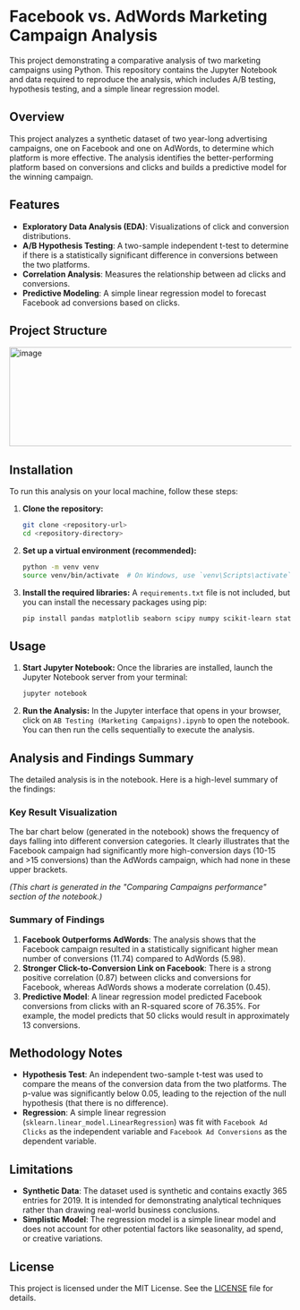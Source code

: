 # Facebook vs. AdWords Marketing Campaign Analysis

This project demonstrating a comparative analysis of two marketing campaigns using Python. This repository contains the Jupyter Notebook and data required to reproduce the analysis, which includes A/B testing, hypothesis testing, and a simple linear regression model.

## Overview

This project analyzes a synthetic dataset of two year-long advertising campaigns, one on Facebook and one on AdWords, to determine which platform is more effective. The analysis identifies the better-performing platform based on conversions and clicks and builds a predictive model for the winning campaign.

## Features

* **Exploratory Data Analysis (EDA)**: Visualizations of click and conversion distributions.
* **A/B Hypothesis Testing**: A two-sample independent t-test to determine if there is a statistically significant difference in conversions between the two platforms.
* **Correlation Analysis**: Measures the relationship between ad clicks and conversions.
* **Predictive Modeling**: A simple linear regression model to forecast Facebook ad conversions based on clicks.

## Project Structure

<img width="517" height="177" alt="image" src="https://github.com/user-attachments/assets/b30b3fbc-cc1c-45c7-b5df-bdfd7333e4a6" />

## Installation

To run this analysis on your local machine, follow these steps:

1.  **Clone the repository:**
    ```bash
    git clone <repository-url>
    cd <repository-directory>
    ```

2.  **Set up a virtual environment (recommended):**
    ```bash
    python -m venv venv
    source venv/bin/activate  # On Windows, use `venv\Scripts\activate`
    ```

3.  **Install the required libraries:**
    A `requirements.txt` file is not included, but you can install the necessary packages using pip:
    ```bash
    pip install pandas matplotlib seaborn scipy numpy scikit-learn statsmodels jupyter
    ```

## Usage

1.  **Start Jupyter Notebook:**
    Once the libraries are installed, launch the Jupyter Notebook server from your terminal:
    ```bash
    jupyter notebook
    ```

2.  **Run the Analysis:**
    In the Jupyter interface that opens in your browser, click on `AB Testing (Marketing Campaigns).ipynb` to open the notebook. You can then run the cells sequentially to execute the analysis.

## Analysis and Findings Summary

The detailed analysis is in the notebook. Here is a high-level summary of the findings:

### Key Result Visualization

The bar chart below (generated in the notebook) shows the frequency of days falling into different conversion categories. It clearly illustrates that the Facebook campaign had significantly more high-conversion days (10-15 and >15 conversions) than the AdWords campaign, which had none in these upper brackets.

*(This chart is generated in the "Comparing Campaigns performance" section of the notebook.)*

### Summary of Findings

1.  **Facebook Outperforms AdWords**: The analysis shows that the Facebook campaign resulted in a statistically significant higher mean number of conversions (11.74) compared to AdWords (5.98).
2.  **Stronger Click-to-Conversion Link on Facebook**: There is a strong positive correlation (0.87) between clicks and conversions for Facebook, whereas AdWords shows a moderate correlation (0.45).
3.  **Predictive Model**: A linear regression model predicted Facebook conversions from clicks with an R-squared score of 76.35%. For example, the model predicts that 50 clicks would result in approximately 13 conversions.

## Methodology Notes

* **Hypothesis Test**: An independent two-sample t-test was used to compare the means of the conversion data from the two platforms. The p-value was significantly below 0.05, leading to the rejection of the null hypothesis (that there is no difference).
* **Regression**: A simple linear regression (`sklearn.linear_model.LinearRegression`) was fit with `Facebook Ad Clicks` as the independent variable and `Facebook Ad Conversions` as the dependent variable.

## Limitations

* **Synthetic Data**: The dataset used is synthetic and contains exactly 365 entries for 2019. It is intended for demonstrating analytical techniques rather than drawing real-world business conclusions.
* **Simplistic Model**: The regression model is a simple linear model and does not account for other potential factors like seasonality, ad spend, or creative variations.

## License

This project is licensed under the MIT License. See the [LICENSE](LICENSE) file for details.

